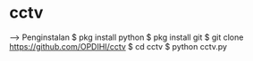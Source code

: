 # cctv
--> Penginstalan $ pkg install python $ pkg install git $ git clone https://github.com/OPDIHI/cctv $ cd cctv $ python cctv.py
